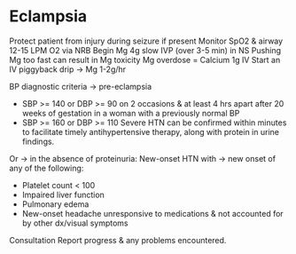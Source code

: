 # Eclampsia

Protect patient from injury during seizure if present
Monitor SpO2 & airway
12-15 LPM O2 via NRB
Begin Mg 4g slow IVP (over 3-5 min) in NS
Pushing Mg too fast can result in Mg toxicity
Mg overdose = Calcium 1g IV
Start an IV piggyback drip -> Mg 1-2g/hr

BP diagnostic criteria -> pre-eclampsia
- SBP >= 140 or DBP >= 90 on 2 occasions & at least 4 hrs apart after 20 weeks of gestation in a woman with a previously normal BP
- SBP >= 160 or DBP >= 110
Severe HTN can be confirmed within minutes to facilitate timely antihypertensive therapy, along with protein in urine findings.

Or -> in the absence of proteinuria:
New-onset HTN with -> new onset of any of the following:
- Platelet count < 100
- Impaired liver function
- Pulmonary edema
- New-onset headache unresponsive to medications & not accounted for by other dx/visual symptoms

Consultation
Report progress & any problems encountered.
